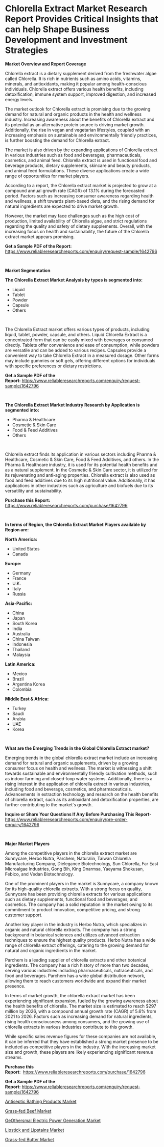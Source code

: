 <p><h1>Chlorella Extract Market Research Report Provides Critical Insights that can help Shape Business Development and Investment Strategies</h1></p><p><strong>Market Overview and Report Coverage</strong></p>
<p><p>Chlorella extract is a dietary supplement derived from the freshwater algae called Chlorella. It is rich in nutrients such as amino acids, vitamins, minerals, and antioxidants, making it popular among health-conscious individuals. Chlorella extract offers various health benefits, including detoxification, immune system support, improved digestion, and increased energy levels.</p><p>The market outlook for Chlorella extract is promising due to the growing demand for natural and organic products in the health and wellness industry. Increasing awareness about the benefits of Chlorella extract and its potential as an alternative protein source is driving market growth. Additionally, the rise in vegan and vegetarian lifestyles, coupled with an increasing emphasis on sustainable and environmentally friendly practices, is further boosting the demand for Chlorella extract.</p><p>The market is also driven by the expanding applications of Chlorella extract in various industries such as food and beverages, pharmaceuticals, cosmetics, and animal feed. Chlorella extract is used in functional food and beverage products, dietary supplements, skincare and beauty products, and animal feed formulations. These diverse applications create a wide range of opportunities for market players.</p><p>According to a report, the Chlorella extract market is projected to grow at a compound annual growth rate (CAGR) of 13.1% during the forecasted period. Factors such as increasing consumer awareness regarding health and wellness, a shift towards plant-based diets, and the rising demand for natural ingredients are expected to drive market growth.</p><p>However, the market may face challenges such as the high cost of production, limited availability of Chlorella algae, and strict regulations regarding the quality and safety of dietary supplements. Overall, with the increasing focus on health and sustainability, the future of the Chlorella extract market appears promising.</p></p>
<p><strong>Get a Sample PDF of the Report:</strong> <a href="https://www.reliableresearchreports.com/enquiry/request-sample/1642796">https://www.reliableresearchreports.com/enquiry/request-sample/1642796</a></p>
<p>&nbsp;</p>
<p><strong>Market Segmentation</strong></p>
<p><strong>The Chlorella Extract Market Analysis by types is segmented into:</strong></p>
<p><ul><li>Liquid</li><li>Tablet</li><li>Powder</li><li>Capsule</li><li>Others</li></ul></p>
<p>&nbsp;</p>
<p><p>The Chlorella Extract market offers various types of products, including liquid, tablet, powder, capsule, and others. Liquid Chlorella Extract is a concentrated form that can be easily mixed with beverages or consumed directly. Tablets offer convenience and ease of consumption, while powders are versatile and can be added to various recipes. Capsules provide a convenient way to take Chlorella Extract in a measured dosage. Other forms may include gummies or soft gels, offering different options for individuals with specific preferences or dietary restrictions.</p></p>
<p><strong>Get a Sample PDF of the Report:</strong>&nbsp;<a href="https://www.reliableresearchreports.com/enquiry/request-sample/1642796">https://www.reliableresearchreports.com/enquiry/request-sample/1642796</a></p>
<p>&nbsp;</p>
<p><strong>The Chlorella Extract Market Industry Research by Application is segmented into:</strong></p>
<p><ul><li>Pharma & Healthcare</li><li>Cosmetic & Skin Care</li><li>Food & Feed Additives</li><li>Others</li></ul></p>
<p>&nbsp;</p>
<p><p>Chlorella extract finds its application in various sectors including Pharma & Healthcare, Cosmetic & Skin Care, Food & Feed Additives, and others. In the Pharma & Healthcare industry, it is used for its potential health benefits and as a natural supplement. In the Cosmetic & Skin Care sector, it is utilized for its rejuvenating and anti-aging properties. Chlorella extract is also used as food and feed additives due to its high nutritional value. Additionally, it has applications in other industries such as agriculture and biofuels due to its versatility and sustainability.</p></p>
<p><strong>Purchase this Report:</strong>&nbsp; <a href="https://www.reliableresearchreports.com/purchase/1642796">https://www.reliableresearchreports.com/purchase/1642796</a></p>
<p>&nbsp;</p>
<p><strong>In terms of Region, the Chlorella Extract Market Players available by Region are:</strong></p>
<p>
    <p> <strong> North America: </strong>
        <ul>
            <li>United States</li>
            <li>Canada</li>
        </ul>
        </p> 
    <p> <strong> Europe: </strong>
        <ul>
            <li>Germany</li>
            <li>France</li>
            <li>U.K.</li>
            <li>Italy</li>
            <li>Russia</li>
        </ul>
        </p> 
    <p> <strong> Asia-Pacific: </strong>
        <ul>
            <li>China</li>
            <li>Japan</li>
            <li>South Korea</li>
            <li>India</li>
            <li>Australia</li>
            <li>China Taiwan</li>
            <li>Indonesia</li>
            <li>Thailand</li>
            <li>Malaysia</li>
        </ul>
        </p> 
    <p> <strong> Latin America: </strong>
        <ul>
            <li>Mexico</li>
            <li>Brazil</li>
            <li>Argentina Korea</li>
            <li>Colombia</li>
        </ul>
        </p> 
    <p> <strong> Middle East & Africa: </strong>
        <ul>
            <li>Turkey</li>
            <li>Saudi</li>
            <li>Arabia</li>
            <li>UAE</li>
            <li>Korea</li>
        </ul>
    </p>
    </p>
<p>&nbsp;</p>
<p><strong>What are the Emerging Trends in the Global Chlorella Extract market?</strong></p>
<p><p>Emerging trends in the global chlorella extract market include an increasing demand for natural and organic supplements, driven by a growing consumer focus on health and wellness. The market is witnessing a shift towards sustainable and environmentally friendly cultivation methods, such as indoor farming and closed-loop water systems. Additionally, there is a rising interest in the application of chlorella extract in various industries, including food and beverage, cosmetics, and pharmaceuticals. Advancements in extraction technology and research on the health benefits of chlorella extract, such as its antioxidant and detoxification properties, are further contributing to the market's growth.</p></p>
<p><strong>Inquire or Share Your Questions If Any Before Purchasing This Report</strong>- <a href="https://www.reliableresearchreports.com/enquiry/pre-order-enquiry/1642796">https://www.reliableresearchreports.com/enquiry/pre-order-enquiry/1642796</a></p>
<p>&nbsp;</p>
<p><strong>Major Market Players</strong></p>
<p><p>Among the competitive players in the chlorella extract market are Sunnycare, Herbo Nutra, Parchem, Naturalin, Taiwan Chlorella Manufacturing Company, Dielegance Biotechnology, Sun Chlorella, Far East Microalgae Industries, Gong Bih, King Dnarmsa, Yaeyama Shokusan, Febico, and Vedan Biotechnology.</p><p>One of the prominent players in the market is Sunnycare, a company known for its high-quality chlorella extracts. With a strong focus on quality, Sunnycare has been providing chlorella extracts for various applications such as dietary supplements, functional food and beverages, and cosmetics. The company has a solid reputation in the market owing to its commitment to product innovation, competitive pricing, and strong customer support.</p><p>Another key player in the industry is Herbo Nutra, which specializes in organic and natural chlorella extracts. The company has a strong background in botanical sciences and utilizes advanced extraction techniques to ensure the highest quality products. Herbo Nutra has a wide range of chlorella extract offerings, catering to the growing demand for natural and organic ingredients in the market.</p><p>Parchem is a leading supplier of chlorella extracts and other botanical ingredients. The company has a rich history of more than two decades, serving various industries including pharmaceuticals, nutraceuticals, and food and beverages. Parchem has a wide global distribution network, allowing them to reach customers worldwide and expand their market presence.</p><p>In terms of market growth, the chlorella extract market has been experiencing significant expansion, fueled by the growing awareness about the health benefits of chlorella. The market size is estimated to reach $297 million by 2026, with a compound annual growth rate (CAGR) of 5.6% from 2021 to 2026. Factors such as increasing demand for natural ingredients, rising health consciousness among consumers, and the growing use of chlorella extracts in various industries contribute to this growth.</p><p>While specific sales revenue figures for these companies are not available, it can be inferred that they have established a strong market presence to be included as competitive players in the industry. With the increasing market size and growth, these players are likely experiencing significant revenue streams.</p></p>
<p><strong>Purchase this Report:</strong>&nbsp;&nbsp;<a href="https://www.reliableresearchreports.com/purchase/1642796">https://www.reliableresearchreports.com/purchase/1642796</a></p>
<p></p>
<p><strong>Get a Sample PDF of the Report:</strong>&nbsp;<a href="https://www.reliableresearchreports.com/enquiry/request-sample/1642796">https://www.reliableresearchreports.com/enquiry/request-sample/1642796</a></p>
<p><p><a href="https://medium.com/@kimwalker82/antiseptic-bathing-products-market-analysis-and-sze-forecasted-for-period-from-2023-to-2030-56b47a677d89">Antiseptic Bathing Products Market</a></p><p><a href="https://medium.com/@graycehuels/grass-fed-beef-market-outlook-industry-overview-and-forecast-2023-to-2030-de840b46beef">Grass-fed Beef Market</a></p><p><a href="https://medium.com/@akshatreportprime/geothersmal-electric-power-generation-market-trends-and-market-analysis-forecasted-for-period-4024ed9fad12">GeOthersmal Electric Power Generation Market</a></p><p><a href="https://medium.com/@oletawunsch/lipstick-and-lipstains-market-the-key-to-successful-business-strategy-forecast-till-2030-3b7b8c752827">Lipstick and Lipstains Market</a></p><p><a href="https://medium.com/@janbogisich/decoding-grass-fed-butter-market-metrics-market-share-trends-and-growth-patterns-3cc622d18faf">Grass-fed Butter Market</a></p></p>